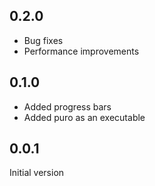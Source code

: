 ## 0.2.0

* Bug fixes
* Performance improvements

## 0.1.0

* Added progress bars
* Added puro as an executable

## 0.0.1

Initial version
